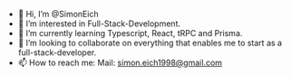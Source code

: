 - 👋 Hi, I’m @SimonEich
- 👀 I’m interested in Full-Stack-Development.
- 🌱 I’m currently learning Typescript, React, tRPC and Prisma.
- 💞️ I’m looking to collaborate on everything that enables me to start as a full-stack-developer.
- 📫 How to reach me: Mail: simon.eich1998@gmail.com



